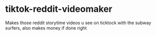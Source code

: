 # tiktok-reddit-videomaker
 Makes those reddit storytime videos u see on ticktock with the subway surfers, also makes money if done right
